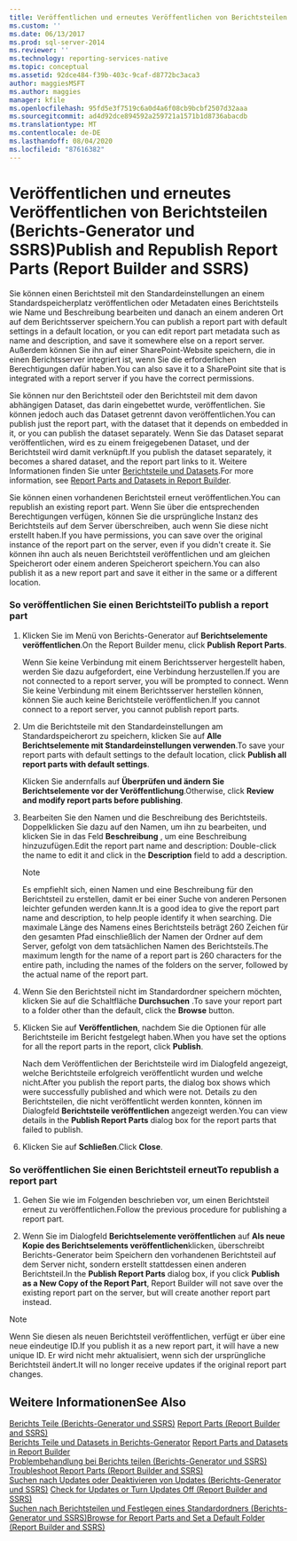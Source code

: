 ```yaml
---
title: Veröffentlichen und erneutes Veröffentlichen von Berichtsteilen (Berichts-Generator und SSRS) | Microsoft-Dokumentation
ms.custom: ''
ms.date: 06/13/2017
ms.prod: sql-server-2014
ms.reviewer: ''
ms.technology: reporting-services-native
ms.topic: conceptual
ms.assetid: 92dce484-f39b-403c-9caf-d8772bc3aca3
author: maggiesMSFT
ms.author: maggies
manager: kfile
ms.openlocfilehash: 95fd5e3f7519c6a0d4a6f08cb9bcbf2507d32aaa
ms.sourcegitcommit: ad4d92dce894592a259721a1571b1d8736abacdb
ms.translationtype: MT
ms.contentlocale: de-DE
ms.lasthandoff: 08/04/2020
ms.locfileid: "87616382"
---
```

# <a name="publish-and-republish-report-parts-report-builder-and-ssrs"></a><span data-ttu-id="291dc-102">Veröffentlichen und erneutes Veröffentlichen von Berichtsteilen (Berichts-Generator und SSRS)</span><span class="sxs-lookup"><span data-stu-id="291dc-102">Publish and Republish Report Parts (Report Builder and SSRS)</span></span>
  <span data-ttu-id="291dc-103">Sie können einen Berichtsteil mit den Standardeinstellungen an einem Standardspeicherplatz veröffentlichen oder Metadaten eines Berichtsteils wie Name und Beschreibung bearbeiten und danach an einem anderen Ort auf dem Berichtsserver speichern.</span><span class="sxs-lookup"><span data-stu-id="291dc-103">You can publish a report part with default settings in a default location, or you can edit report part metadata such as name and description, and save it somewhere else on a report server.</span></span> <span data-ttu-id="291dc-104">Außerdem können Sie ihn auf einer SharePoint-Website speichern, die in einen Berichtsserver integriert ist, wenn Sie die erforderlichen Berechtigungen dafür haben.</span><span class="sxs-lookup"><span data-stu-id="291dc-104">You can also save it to a SharePoint site that is integrated with a report server if you have the correct permissions.</span></span>  
  
 <span data-ttu-id="291dc-105">Sie können nur den Berichtsteil oder den Berichtsteil mit dem davon abhängigen Dataset, das darin eingebettet wurde, veröffentlichen. Sie können jedoch auch das Dataset getrennt davon veröffentlichen.</span><span class="sxs-lookup"><span data-stu-id="291dc-105">You can publish just the report part, with the dataset that it depends on embedded in it, or you can publish the dataset separately.</span></span> <span data-ttu-id="291dc-106">Wenn Sie das Dataset separat veröffentlichen, wird es zu einem freigegebenen Dataset, und der Berichtsteil wird damit verknüpft.</span><span class="sxs-lookup"><span data-stu-id="291dc-106">If you publish the dataset separately, it becomes a shared dataset, and the report part links to it.</span></span> <span data-ttu-id="291dc-107">Weitere Informationen finden Sie unter [Berichtsteile und Datasets](../report-data/report-parts-and-datasets-in-report-builder.md).</span><span class="sxs-lookup"><span data-stu-id="291dc-107">For more information, see [Report Parts and Datasets in Report Builder](../report-data/report-parts-and-datasets-in-report-builder.md).</span></span>  
  
 <span data-ttu-id="291dc-108">Sie können einen vorhandenen Berichtsteil erneut veröffentlichen.</span><span class="sxs-lookup"><span data-stu-id="291dc-108">You can republish an existing report part.</span></span> <span data-ttu-id="291dc-109">Wenn Sie über die entsprechenden Berechtigungen verfügen, können Sie die ursprüngliche Instanz des Berichtsteils auf dem Server überschreiben, auch wenn Sie diese nicht erstellt haben.</span><span class="sxs-lookup"><span data-stu-id="291dc-109">If you have permissions, you can save over the original instance of the report part on the server, even if you didn't create it.</span></span> <span data-ttu-id="291dc-110">Sie können ihn auch als neuen Berichtsteil veröffentlichen und am gleichen Speicherort oder einem anderen Speicherort speichern.</span><span class="sxs-lookup"><span data-stu-id="291dc-110">You can also publish it as a new report part and save it either in the same or a different location.</span></span>  
  
### <a name="to-publish-a-report-part"></a><span data-ttu-id="291dc-111">So veröffentlichen Sie einen Berichtsteil</span><span class="sxs-lookup"><span data-stu-id="291dc-111">To publish a report part</span></span>  
  
1.  <span data-ttu-id="291dc-112">Klicken Sie im Menü von Berichts-Generator auf **Berichtselemente veröffentlichen**.</span><span class="sxs-lookup"><span data-stu-id="291dc-112">On the Report Builder menu, click **Publish Report Parts**.</span></span>  
  
     <span data-ttu-id="291dc-113">Wenn Sie keine Verbindung mit einem Berichtsserver hergestellt haben, werden Sie dazu aufgefordert, eine Verbindung herzustellen.</span><span class="sxs-lookup"><span data-stu-id="291dc-113">If you are not connected to a report server, you will be prompted to connect.</span></span> <span data-ttu-id="291dc-114">Wenn Sie keine Verbindung mit einem Berichtsserver herstellen können, können Sie auch keine Berichtsteile veröffentlichen.</span><span class="sxs-lookup"><span data-stu-id="291dc-114">If you cannot connect to a report server, you cannot publish report parts.</span></span>  
  
2.  <span data-ttu-id="291dc-115">Um die Berichtsteile mit den Standardeinstellungen am Standardspeicherort zu speichern, klicken Sie auf **Alle Berichtselemente mit Standardeinstellungen verwenden**.</span><span class="sxs-lookup"><span data-stu-id="291dc-115">To save your report parts with default settings to the default location, click **Publish all report parts with default settings**.</span></span>  
  
     <span data-ttu-id="291dc-116">Klicken Sie andernfalls auf **Überprüfen und ändern Sie Berichtselemente vor der Veröffentlichung**.</span><span class="sxs-lookup"><span data-stu-id="291dc-116">Otherwise, click **Review and modify report parts before publishing**.</span></span>  
  
3.  <span data-ttu-id="291dc-117">Bearbeiten Sie den Namen und die Beschreibung des Berichtsteils. Doppelklicken Sie dazu auf den Namen, um ihn zu bearbeiten, und klicken Sie in das Feld **Beschreibung** , um eine Beschreibung hinzuzufügen.</span><span class="sxs-lookup"><span data-stu-id="291dc-117">Edit the report part name and description: Double-click the name to edit it and click in the **Description** field to add a description.</span></span>  
  
    > [!NOTE]  
    >  <span data-ttu-id="291dc-118">Es empfiehlt sich, einen Namen und eine Beschreibung für den Berichtsteil zu erstellen, damit er bei einer Suche von anderen Personen leichter gefunden werden kann.</span><span class="sxs-lookup"><span data-stu-id="291dc-118">It is a good idea to give the report part name and description, to help people identify it when searching.</span></span> <span data-ttu-id="291dc-119">Die maximale Länge des Namens eines Berichtsteils beträgt 260 Zeichen für den gesamten Pfad einschließlich der Namen der Ordner auf dem Server, gefolgt von dem tatsächlichen Namen des Berichtsteils.</span><span class="sxs-lookup"><span data-stu-id="291dc-119">The maximum length for the name of a report part is 260 characters for the entire path, including the names of the folders on the server, followed by the actual name of the report part.</span></span>  
  
4.  <span data-ttu-id="291dc-120">Wenn Sie den Berichtsteil nicht im Standardordner speichern möchten, klicken Sie auf die Schaltfläche **Durchsuchen** .</span><span class="sxs-lookup"><span data-stu-id="291dc-120">To save your report part to a folder other than the default, click the **Browse** button.</span></span>  
  
5.  <span data-ttu-id="291dc-121">Klicken Sie auf **Veröffentlichen**, nachdem Sie die Optionen für alle Berichtsteile im Bericht festgelegt haben.</span><span class="sxs-lookup"><span data-stu-id="291dc-121">When you have set the options for all the report parts in the report, click **Publish**.</span></span>  
  
     <span data-ttu-id="291dc-122">Nach dem Veröffentlichen der Berichtsteile wird im Dialogfeld angezeigt, welche Berichtsteile erfolgreich veröffentlicht wurden und welche nicht.</span><span class="sxs-lookup"><span data-stu-id="291dc-122">After you publish the report parts, the dialog box shows which were successfully published and which were not.</span></span> <span data-ttu-id="291dc-123">Details zu den Berichtsteilen, die nicht veröffentlicht werden konnten, können im Dialogfeld **Berichtsteile veröffentlichen** angezeigt werden.</span><span class="sxs-lookup"><span data-stu-id="291dc-123">You can view details in the **Publish Report Parts** dialog box for the report parts that failed to publish.</span></span>  
  
6.  <span data-ttu-id="291dc-124">Klicken Sie auf **Schließen**.</span><span class="sxs-lookup"><span data-stu-id="291dc-124">Click **Close**.</span></span>  
  
### <a name="to-republish-a-report-part"></a><span data-ttu-id="291dc-125">So veröffentlichen Sie einen Berichtsteil erneut</span><span class="sxs-lookup"><span data-stu-id="291dc-125">To republish a report part</span></span>  
  
1.  <span data-ttu-id="291dc-126">Gehen Sie wie im Folgenden beschrieben vor, um einen Berichtsteil erneut zu veröffentlichen.</span><span class="sxs-lookup"><span data-stu-id="291dc-126">Follow the previous procedure for publishing a report part.</span></span>  
  
2.  <span data-ttu-id="291dc-127">Wenn Sie im Dialogfeld **Berichtselemente veröffentlichen** auf **Als neue Kopie des Berichtselements veröffentlichen**klicken, überschreibt Berichts-Generator beim Speichern den vorhandenen Berichtsteil auf dem Server nicht, sondern erstellt stattdessen einen anderen Berichtsteil.</span><span class="sxs-lookup"><span data-stu-id="291dc-127">In the **Publish Report Parts** dialog box, if you click **Publish as a New Copy of the Report Part**, Report Builder will not save over the existing report part on the server, but will create another report part instead.</span></span>  
  
> [!NOTE]  
>  <span data-ttu-id="291dc-128">Wenn Sie diesen als neuen Berichtsteil veröffentlichen, verfügt er über eine neue eindeutige ID.</span><span class="sxs-lookup"><span data-stu-id="291dc-128">If you publish it as a new report part, it will have a new unique ID.</span></span> <span data-ttu-id="291dc-129">Er wird nicht mehr aktualisiert, wenn sich der ursprüngliche Berichtsteil ändert.</span><span class="sxs-lookup"><span data-stu-id="291dc-129">It will no longer receive updates if the original report part changes.</span></span>  
  
## <a name="see-also"></a><span data-ttu-id="291dc-130">Weitere Informationen</span><span class="sxs-lookup"><span data-stu-id="291dc-130">See Also</span></span>  
 <span data-ttu-id="291dc-131">[Berichts Teile &#40;Berichts-Generator und SSRS&#41;](../report-parts-report-builder-and-ssrs.md) </span><span class="sxs-lookup"><span data-stu-id="291dc-131">[Report Parts &#40;Report Builder and SSRS&#41;](../report-parts-report-builder-and-ssrs.md) </span></span>  
 <span data-ttu-id="291dc-132">[Berichts Teile und Datasets in Berichts-Generator](../report-data/report-parts-and-datasets-in-report-builder.md) </span><span class="sxs-lookup"><span data-stu-id="291dc-132">[Report Parts and Datasets in Report Builder](../report-data/report-parts-and-datasets-in-report-builder.md) </span></span>  
 <span data-ttu-id="291dc-133">[Problembehandlung bei Berichts teilen &#40;Berichts-Generator und SSRS&#41;](../troubleshoot-report-parts-report-builder-and-ssrs.md) </span><span class="sxs-lookup"><span data-stu-id="291dc-133">[Troubleshoot Report Parts &#40;Report Builder and SSRS&#41;](../troubleshoot-report-parts-report-builder-and-ssrs.md) </span></span>  
 <span data-ttu-id="291dc-134">[Suchen nach Updates oder Deaktivieren von Updates &#40;Berichts-Generator und SSRS&#41;](../check-for-updates-or-turn-updates-off-report-builder-and-ssrs.md) </span><span class="sxs-lookup"><span data-stu-id="291dc-134">[Check for Updates or Turn Updates Off &#40;Report Builder and SSRS&#41;](../check-for-updates-or-turn-updates-off-report-builder-and-ssrs.md) </span></span>  
 [<span data-ttu-id="291dc-135">Suchen nach Berichtsteilen und Festlegen eines Standardordners &#40;Berichts-Generator und SSRS&#41;</span><span class="sxs-lookup"><span data-stu-id="291dc-135">Browse for Report Parts and Set a Default Folder &#40;Report Builder and SSRS&#41;</span></span>](browse-for-report-parts-and-set-a-default-folder-report-builder-and-ssrs.md)  
  
  
